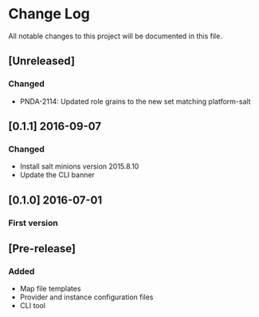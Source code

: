 # Change Log
All notable changes to this project will be documented in this file.

## [Unreleased]
### Changed
- PNDA-2114: Updated role grains to the new set matching platform-salt

## [0.1.1] 2016-09-07
### Changed
- Install salt minions version 2015.8.10
- Update the CLI banner

## [0.1.0] 2016-07-01
### First version

## [Pre-release]
### Added
- Map file templates
- Provider and instance configuration files
- CLI tool

